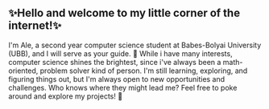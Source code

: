 
## ✨Hello and welcome to my little corner of the internet!✨
I'm Ale, a second year computer science student at  Babes-Bolyai University (UBB), and I will serve as your guide. 📍
While i have many interests, computer science shines the brightest, since i've always been a math-oriented, problem solver kind of person.
I'm still learning, exploring, and figuring things out, but I'm always open to new opportunities and challenges. Who knows where they might lead me?
Feel free to poke around and explore my projects! 🎀
<!--**AleValeRacz/AleValeRacz** is a ✨ _special_ ✨ repository because its `README.md` (this file) appears on your GitHub profile.

Here are some ideas to get you started:

- 🔭 I’m currently working on ...
- 🌱 I’m currently learning ...
- 👯 I’m looking to collaborate on ...
- 🤔 I’m looking for help with ...
- 💬 Ask me about ...
- 📫 How to reach me: ...
- 😄 Pronouns: ...
- ⚡ Fun fact: ...
-->
